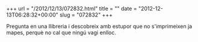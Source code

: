 +++
url = "/2012/12/13/072832.html"
title = ""
date = "2012-12-13T06:28:32+00:00"
slug = "072832"
+++

<p>Pregunta en una llibreria i descobreix amb estupor que no s'imprimeixen ja mapes, perquè no cal que ningú vagi enlloc.</p>
